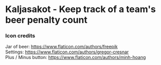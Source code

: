 # Kaljasakot - Keep track of a team's beer penalty count


### Icon credits

Jar of beer: https://www.flaticon.com/authors/freepik  
Settings: https://www.flaticon.com/authors/gregor-cresnar  
Plus / Minus button: https://www.flaticon.com/authors/minh-hoang  